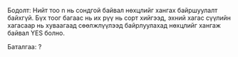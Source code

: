 Бодолт: Нийт тоо n нь сондгой байвал нөхцлийг хангах байршуулалт байхгүй.
Бүх тоог багаас нь их рүү нь сорт хийгээд, эхний хагас сүүлийн хагасаар нь хуваагаад сөөлжлүүлээд байрлуулахад нөхцлийг хангаж байвал YES болно.

Баталгаа: ?